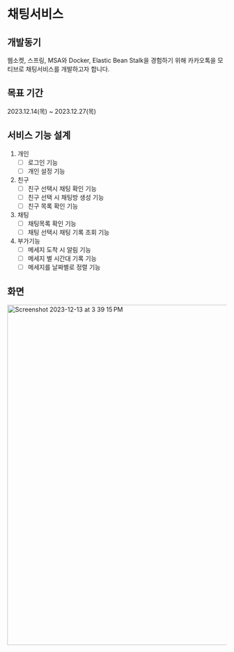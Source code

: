 # 채팅서비스
## 개발동기
웹소켓, 스프링, MSA와 Docker, Elastic Bean Stalk을 경험하기 위해 카카오톡을 모티브로 채팅서비스를 개발하고자 합니다.

## 목표 기간
2023.12.14(목) ~ 2023.12.27(목)

## 서비스 기능 설계
1. 개인
    - [ ] 로그인 기능
    - [ ] 개인 설정 기능
2. 친구
    - [ ] 친구 선택시 채팅 확인 기능
    - [ ] 친구 선택 시 채팅방 생성 기능
    - [ ] 친구 목록 확인 기능
3. 채팅
    - [ ] 채팅목록 확인 기능
    - [ ] 채팅 선택시 채팅 기록 조회 기능
4. 부가기능
    - [ ] 메세지 도착 시 알림 기능
    - [ ] 메세지 별 시간대 기록 기능
    - [ ] 메세지를 날짜별로 정렬 기능
  
## 화면
<img width="780" alt="Screenshot 2023-12-13 at 3 39 15 PM" src="https://github.com/syk25/macaotalk/assets/129013571/2cbd9bb0-dfa8-43ab-9fcd-2dc3b84cb309">
